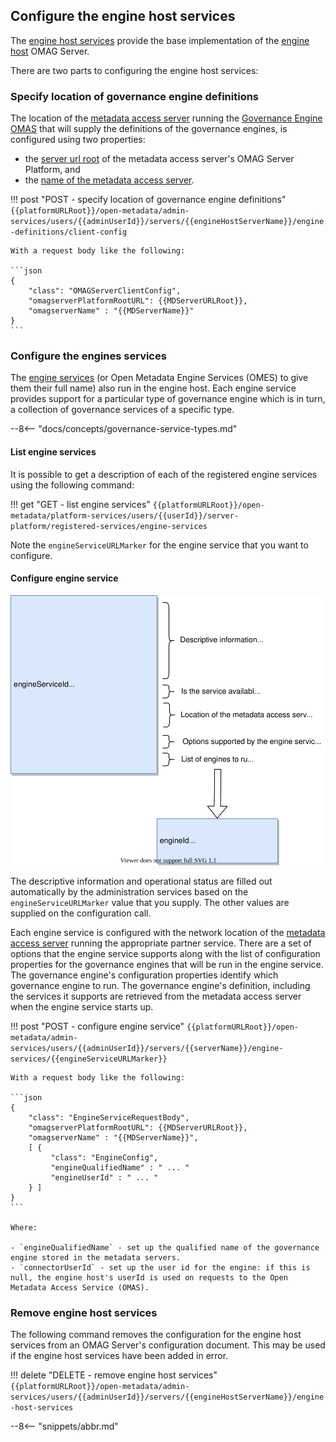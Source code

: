 <!-- SPDX-License-Identifier: CC-BY-4.0 -->
<!-- Copyright Contributors to the Egeria project. -->

## Configure the engine host services

The [engine host services](/services/engine-host-services) provide the base implementation of the [engine host](/concepts/engine-host) OMAG Server.

There are two parts to configuring the engine host services:

### Specify location of governance engine definitions

The location of the [metadata access server](/concepts/metadata-access-server) running the [Governance Engine OMAS](/services/omas/governance-engine) that will supply the definitions of the governance engines, is configured using two properties:

- the [server url root](/concepts/platform-url-root) of the metadata access server's OMAG Server Platform, and
- the [name of the metadata access server](/concepts/server-name).

!!! post "POST - specify location of governance engine definitions"
    ```
    {{platformURLRoot}}/open-metadata/admin-services/users/{{adminUserId}}/servers/{{engineHostServerName}}/engine-definitions/client-config
    ```

    With a request body like the following:

    ```json
    {
        "class": "OMAGServerClientConfig",
        "omagserverPlatformRootURL": {{MDServerURLRoot}},
        "omagserverName" : "{{MDServerName}}"
    }
    ```

### Configure the engines services

The [engine services](/services/omes) (or Open Metadata Engine Services (OMES) to give them their full name) also run in the engine host.  Each engine service provides support for a particular type of governance engine which is in turn, a collection of governance services of a specific type.

--8<-- "docs/concepts/governance-service-types.md"

#### List engine services

It is possible to get a description of each of the registered engine services using the following command:

!!! get "GET - list engine services"
    ```
    {{platformURLRoot}}/open-metadata/platform-services/users/{{userId}}/server-platform/registered-services/engine-services
    ```

Note the `engineServiceURLMarker` for the engine service that you want to configure.

#### Configure engine service

![Configuration document contents for an integration service](/concepts/engine-service-config.svg)

The descriptive information and operational status are filled out automatically by the administration services based on the `engineServiceURLMarker` value that you supply. The other values are supplied on the configuration call.

Each engine service is configured with the network location of the [metadata access server](/concepts/metadata-access-server) running the appropriate partner service. There are a set of options that the engine service supports along with the list of configuration properties for the governance engines that will be run in the engine service. The governance engine's configuration properties identify which governance engine to run. The governance engine's definition, including the services it supports are retrieved from the metadata access server when the engine service starts up.

!!! post "POST - configure engine service"
    ```
    {{platformURLRoot}}/open-metadata/admin-services/users/{{adminUserId}}/servers/{{serverName}}/engine-services/{{engineServiceURLMarker}}
    ```

    With a request body like the following:

    ```json
    {
        "class": "EngineServiceRequestBody",
        "omagserverPlatformRootURL": {{MDServerURLRoot}},
        "omagserverName" : "{{MDServerName}}",
        [ {
             "class": "EngineConfig",
             "engineQualifiedName" : " ... "             
             "engineUserId" : " ... "
        } ]
    }
    ```

    Where:

    - `engineQualifiedName` - set up the qualified name of the governance engine stored in the metadata servers.
    - `connectorUserId` - set up the user id for the engine: if this is null, the engine host's userId is used on requests to the Open Metadata Access Service (OMAS).

### Remove engine host services

The following command removes the configuration for the engine host services from an OMAG Server's configuration document. This may be used if the engine host services have been added in error.

!!! delete "DELETE - remove engine host services"
    ```
    {{platformURLRoot}}/open-metadata/admin-services/users/{{adminUserId}}/servers/{{engineHostServerName}}/engine-host-services
    ```

--8<-- "snippets/abbr.md"
